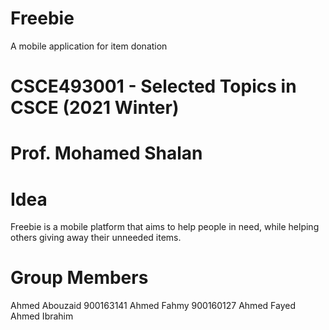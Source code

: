 # Freebie
A mobile application for item donation

# CSCE493001 - Selected Topics in CSCE (2021 Winter)
# Prof. Mohamed Shalan

# Idea
Freebie is a mobile platform that aims to help people in need, while helping others giving away their unneeded items.


# Group Members

Ahmed Abouzaid 900163141
Ahmed Fahmy 900160127
Ahmed Fayed
Ahmed Ibrahim

